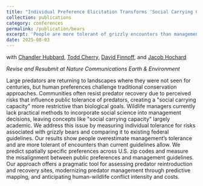 ```yaml
---
title: "Individual Preference Elicitation Transforms 'Social Carrying Capacity' into a Pragmatic Management Tool"
collection: publications
category: conferences
permalink: /publication/bears
excerpt: 'People are more tolerant of grizzly encounters than management rules, all, with significant local and regional variation. We use survey data and predictive mapping to document these misalignments between public preferences and federal risk standards.'
date: 2025-08-03
---
```


with [Chandler Hubbard](https://sites.google.com/view/chandlerhubbard), [Todd Cherry](https://tlcherry.weebly.com/), [David Finnoff](https://www.uwyo.edu/business/about-us/directory/finnoff-david.html), and [Jacob Hochard](https://www.jacobhochard.com/)

_Revise and Resubmit at Nature Communications Earth & Environment_

Large predators are returning to landscapes where they were not seen for centuries, but human preferences challenge traditional conservation approaches. Communities often resist predator recovery due to perceived risks that influence public tolerance of predators, creating a "social carrying capacity" more restrictive than biological goals. Wildlife managers currently lack practical methods to incorporate social science into management decisions,  leaving concepts like "social carrying capacity" largely academic. We address this issue by measuring individual tolerance for risks associated with grizzly bears and comparing it to existing federal guidelines. Our results show people overestimate management’s tolerance and are more tolerant of encounters than current guidelines allow. We predict spatially specific preferences across U.S. zip codes and measure the misalignment between public preferences and management guidelines. Our approach offers a pragmatic tool for assessing predator reintroduction and recovery sites, modernizing predator management through predictive mapping, and anticipating human-wildlife conflict intensity and costs.
